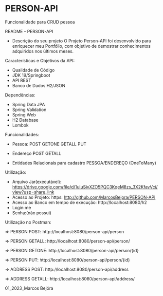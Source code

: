 # PERSON-API
Funcionalidade para CRUD pessoa


README - PERSON-API

- Descrição do seu projeto
O Projeto Person-API foi desenvolvido para enriquecer meu Portfólio, com objetivo de demostrar conhecimentos adquiridos nos últimos meses.

Características e Objetivos da API:
- Qualidade de Código
- JDK 19/Springboot
- API REST
- Banco de Dados H2/JSON

Dependências:
- Spring Data JPA
- Spring Validation
- Spring Web
- H2 Database
- Lombok

Funcionalidades:
- Pessoa:
	POST
	GETONE
	GETALL
	PUT

- Endereço
	POST
	GETALL
	
- Entidades Relacionais para cadastro
	PESSOA/ENDEREÇO (OneToMany)

Utilização:
- Arquivo Jar(executável): https://drive.google.com/file/d/1uluSivXZO5PQC3KqeM8zs_3X2KfavVci/view?usp=share_link
- Acesso ao Projeto: https: http://github.com/MarcosBejora/PERSON-API
- Acesso ao Banco em tempo de execução: http://localhost:8080/h2 
- Login:me
- Senha:(não possui)

Utilização no Postman:

=> PERSON POST: http://localhost:8080/person-api/person

=> PERSON GETALL: http://localhost:8080/person-api/person/

=> PERSON GETONE: http://localhost:8080/person-api/person/{id}

=> PERSON PUT: http://localhost:8080/person-api/person/{id}

=> ADDRESS POST: http://localhost:8080/person-api/address

=> ADDRESS GETALL: http://localhost:8080/person-api/address/

01_2023_Marcos Bejóra
